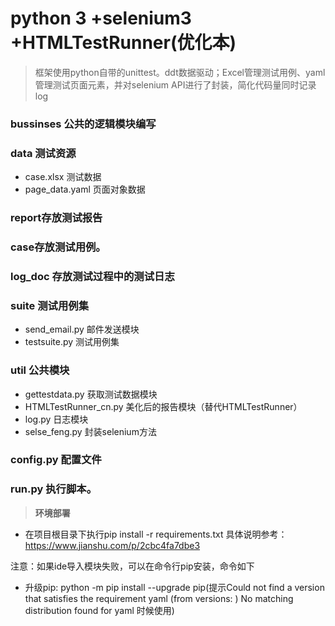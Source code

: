 
# python 3 +selenium3 +HTMLTestRunner(优化本)

>框架使用python自带的unittest。ddt数据驱动；Excel管理测试用例、yaml管理测试页面元素，并对selenium API进行了封装，简化代码量同时记录log
###  bussinses 公共的逻辑模块编写
###  data 测试资源
 - case.xlsx 测试数据
 - page_data.yaml 页面对象数据

###  report存放测试报告
###  case存放测试用例。
###  log_doc 存放测试过程中的测试日志
###  suite  测试用例集
 - send_email.py 邮件发送模块
 - testsuite.py 测试用例集

### util 公共模块
 - gettestdata.py 获取测试数据模块
 - HTMLTestRunner_cn.py 美化后的报告模块（替代HTMLTestRunner）
 - log.py 日志模块
 - selse_feng.py 封装selenium方法

###  config.py 配置文件
###   run.py  执行脚本。

>**环境部署** 
- 在项目根目录下执行pip install -r requirements.txt  具体说明参考：https://www.jianshu.com/p/2cbc4fa7dbe3

注意：如果ide导入模块失败，可以在命令行pip安装，命令如下
- 升级pip:   python -m pip install --upgrade pip(提示Could not find a version that satisfies the requirement yaml (from versions: )
No matching distribution found for yaml 时候使用)


